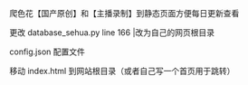 爬色花【国产原创】和【主播录制】到静态页面方便每日更新查看

更改 database_sehua.py line 166 |改为自己的网页根目录

config.json 配置文件

移动 index.html 到网站根目录（或者自己写一个首页用于跳转）

